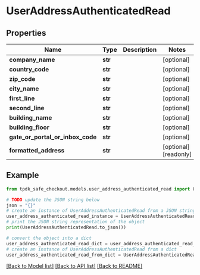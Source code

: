 # UserAddressAuthenticatedRead



## Properties

Name | Type | Description | Notes
------------ | ------------- | ------------- | -------------
**company_name** | **str** |  | [optional] 
**country_code** | **str** |  | [optional] 
**zip_code** | **str** |  | [optional] 
**city_name** | **str** |  | [optional] 
**first_line** | **str** |  | [optional] 
**second_line** | **str** |  | [optional] 
**building_name** | **str** |  | [optional] 
**building_floor** | **str** |  | [optional] 
**gate_or_portal_or_inbox_code** | **str** |  | [optional] 
**formatted_address** | **str** |  | [optional] [readonly] 

## Example

```python
from tpdk_safe_checkout.models.user_address_authenticated_read import UserAddressAuthenticatedRead

# TODO update the JSON string below
json = "{}"
# create an instance of UserAddressAuthenticatedRead from a JSON string
user_address_authenticated_read_instance = UserAddressAuthenticatedRead.from_json(json)
# print the JSON string representation of the object
print(UserAddressAuthenticatedRead.to_json())

# convert the object into a dict
user_address_authenticated_read_dict = user_address_authenticated_read_instance.to_dict()
# create an instance of UserAddressAuthenticatedRead from a dict
user_address_authenticated_read_from_dict = UserAddressAuthenticatedRead.from_dict(user_address_authenticated_read_dict)
```
[[Back to Model list]](../README.md#documentation-for-models) [[Back to API list]](../README.md#documentation-for-api-endpoints) [[Back to README]](../README.md)



